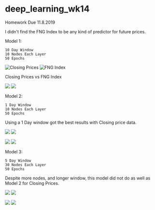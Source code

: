 # deep_learning_wk14
Homework Due 11.8.2019

I didn't find the FNG Index to be any kind of predictor for future prices.

Model 1:

    10 Day Window
    10 Nodes Each Layer
    50 Epochs

![Closing Prices](Images\model_1_eval_close.PNG)
![FNG Index](Images\model_1_eval_fng.PNG)

Closing Prices vs FNG Index

![](Images\model_1_plot_close.png) ![](Images\model_1_plot_fng.png)

Model 2:

    1 Day Window
    10 Nodes Each Layer
    50 Epochs

Using a 1 Day window got the best results with Closing price data.

![](Images\model_2_eval_close.PNG)
![](Images\model_2_eval_fng.PNG)

![](Images\model_2_plot_close.png)
![](Images\model_2_plot_fng.png)

Model 3:

    5 Day Window
    30 Nodes Each Layer
    50 Epochs

Despite more nodes, and longer window, this model did not do as well as Model 2 for Closing Prices.

![](Images\model_3_eval_close.PNG)
![](Images\model_3_eval_fng.PNG)

![](Images\model_3_plot_close.png)
![](Images\model_3_plot_fng.png)

